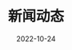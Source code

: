 ---
title: 新闻动态
date: 2022-10-24
type: landing
translationKey: post
sections:
  - block: collection
    content:
      title: 最新动态
      subtitle: ''
      text: ''
      count: 5
      filters:
        folders:
          - post
        author: ""
        category: ""
        tag: ""
        publication_type: ""
        featured_only: false
    design:
      view: card
      columns: '2'
--- 